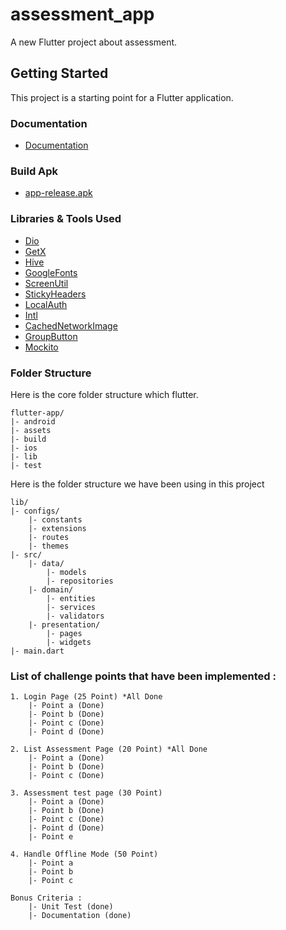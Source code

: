 # assessment_app

A new Flutter project about assessment.

## Getting Started

This project is a starting point for a Flutter application.

### Documentation
* [Documentation](https://docs.google.com/document/d/19PZn1P9JBcM7ptRfS9yo5tUbZhyFDAite_pN9PPCedI/edit?usp=sharing)

### Build Apk
* [app-release.apk](https://drive.google.com/file/d/1ljxVExs8qe91koq1Gym1hvsXi3f96lde/view?usp=sharing)

### Libraries & Tools Used

* [Dio](https://github.com/flutterchina/dio)
* [GetX](https://pub.dev/packages/get) 
* [Hive](https://pub.dev/packages/hive)
* [GoogleFonts](https://pub.dev/packages/google_fonts)
* [ScreenUtil](https://pub.dev/packages/flutter_screenutil)
* [StickyHeaders](https://pub.dev/packages/sticky_headers)
* [LocalAuth](https://pub.dev/packages/local_auth)
* [Intl](https://pub.dev/packages/intl)
* [CachedNetworkImage](https://pub.dev/packages/cached_network_image)
* [GroupButton](https://pub.dev/packages/group_button)
* [Mockito](https://pub.dev/packages/mockito)

### Folder Structure
Here is the core folder structure which flutter.

```
flutter-app/
|- android
|- assets
|- build
|- ios
|- lib
|- test
```

Here is the folder structure we have been using in this project

```
lib/
|- configs/
    |- constants
    |- extensions
    |- routes
    |- themes
|- src/
    |- data/
        |- models
        |- repositories
    |- domain/
        |- entities
        |- services
        |- validators
    |- presentation/
        |- pages
        |- widgets
|- main.dart
```

### List of challenge points that have been implemented :

```
1. Login Page (25 Point) *All Done
    |- Point a (Done)
    |- Point b (Done)
    |- Point c (Done)
    |- Point d (Done)
    
2. List Assessment Page (20 Point) *All Done
    |- Point a (Done)
    |- Point b (Done)
    |- Point c (Done)
    
3. Assessment test page (30 Point)  
    |- Point a (Done)
    |- Point b (Done)
    |- Point c (Done)
    |- Point d (Done)
    |- Point e
    
4. Handle Offline Mode (50 Point)
    |- Point a 
    |- Point b 
    |- Point c 
    
Bonus Criteria :
    |- Unit Test (done)
    |- Documentation (done)
```